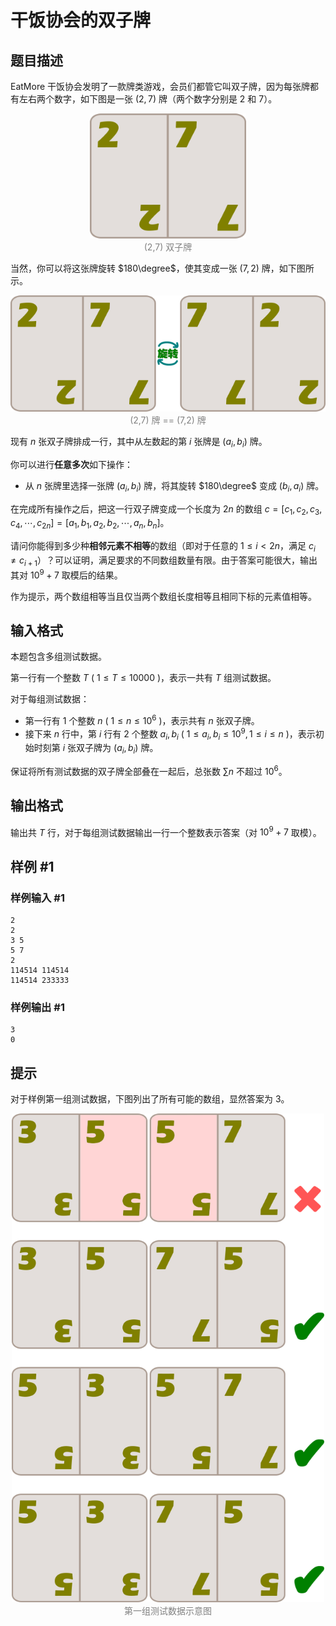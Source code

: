 # 干饭协会的双子牌

## 题目描述

$\text{EatMore}$ 干饭协会发明了一款牌类游戏，会员们都管它叫双子牌，因为每张牌都有左右两个数字，如下图是一张 ($2,7$) 牌（两个数字分别是 $2$ 和 $7$）。

<center>
<img src="resource/single-card.png" width="250px">
<br>
  <div style="color:gray">
    (2,7) 双子牌
  </div>
</center>

当然，你可以将这张牌旋转 $180\degree$，使其变成一张 ($7,2$) 牌，如下图所示。

<center>
<img src="resource/two-cards.png" width="520px">
<br>
  <div style="color:gray">
    (2,7) 牌 == (7,2) 牌
  </div>
</center>

现有 $n$ 张双子牌排成一行，其中从左数起的第 $i$ 张牌是 ($a_i, b_i$) 牌。

你可以进行**任意多次**如下操作：
- 从 $n$ 张牌里选择一张牌 ($a_i, b_i$) 牌，将其旋转 $180\degree$ 变成 ($b_i, a_i$) 牌。

在完成所有操作之后，把这一行双子牌变成一个长度为 $2n$ 的数组 $c = [c_1, c_2, c_3, c_4, \cdots, c_{2n}] = [a_1, b_1, a_2, b_2, \cdots, a_n, b_n]$。

请问你能得到多少种**相邻元素不相等**的数组（即对于任意的 $1 \leqslant i < 2n$，满足 $c_i \neq c_{i+1}$）？可以证明，满足要求的不同数组数量有限。由于答案可能很大，输出其对 ${10}^9 + 7$ 取模后的结果。

作为提示，两个数组相等当且仅当两个数组长度相等且相同下标的元素值相等。

## 输入格式

本题包含多组测试数据。

第一行有一个整数 $T$ ( $1 \leqslant T \leqslant 10000$ )，表示一共有 $T$ 组测试数据。

对于每组测试数据：

- 第一行有 $1$ 个整数 $n$ ( $1 \leqslant n \leqslant {10}^{6}$ )，表示共有 $n$ 张双子牌。
- 接下来 $n$ 行中，第 $i$ 行有 $2$ 个整数 $a_i, b_i$ ( $1 \leqslant a_i, b_i \leqslant {10^9}, 1 \leqslant i \leqslant n$ )，表示初始时刻第 $i$ 张双子牌为 ($a_i, b_i$) 牌。

保证将所有测试数据的双子牌全部叠在一起后，总张数 $\displaystyle \sum n$ 不超过 ${10}^6$。

## 输出格式

输出共 $T$ 行，对于每组测试数据输出一行一个整数表示答案（对 ${10}^9 + 7$ 取模）。

## 样例 #1

### 样例输入 #1

```
2
2
3 5
5 7
2
114514 114514
114514 233333
```

### 样例输出 #1

```
3
0
```

## 提示

对于样例第一组测试数据，下图列出了所有可能的数组，显然答案为 $3$。

<center>
<img src="resource/lots-of-cards.png" width="500px">
<br>
  <div style="color:gray">
    第一组测试数据示意图
  </div>
</center>
